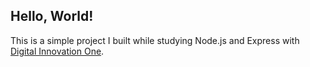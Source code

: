 ## Hello, World!

This is a simple project I built while studying Node.js and Express with [Digital Innovation One](https://web.digitalinnovation.one/).